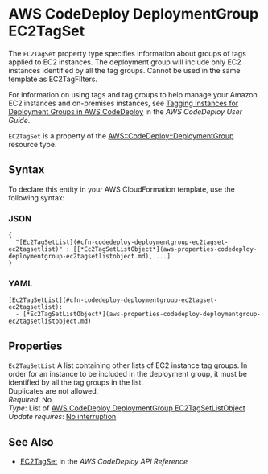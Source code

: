 # AWS CodeDeploy DeploymentGroup EC2TagSet<a name="aws-properties-codedeploy-deploymentgroup-ec2tagset"></a>

<a name="aws-properties-codedeploy-deploymentgroup-ec2tagset-description"></a>The `EC2TagSet` property type specifies information about groups of tags applied to EC2 instances\. The deployment group will include only EC2 instances identified by all the tag groups\. Cannot be used in the same template as EC2TagFilters\.

For information on using tags and tag groups to help manage your Amazon EC2 instances and on\-premises instances, see [Tagging Instances for Deployment Groups in AWS CodeDeploy](https://docs.aws.amazon.com/codedeploy/latest/userguide/instances-tagging.html) in the *AWS CodeDeploy User Guide*\.

<a name="aws-properties-codedeploy-deploymentgroup-ec2tagset-inheritance"></a> `EC2TagSet` is a property of the [AWS::CodeDeploy::DeploymentGroup](aws-resource-codedeploy-deploymentgroup.md) resource type\.

## Syntax<a name="aws-properties-codedeploy-deploymentgroup-ec2tagset-syntax"></a>

To declare this entity in your AWS CloudFormation template, use the following syntax:

### JSON<a name="aws-properties-codedeploy-deploymentgroup-ec2tagset-syntax.json"></a>

```
{
  "[Ec2TagSetList](#cfn-codedeploy-deploymentgroup-ec2tagset-ec2tagsetlist)" : [[*Ec2TagSetListObject*](aws-properties-codedeploy-deploymentgroup-ec2tagsetlistobject.md), ...]
}
```

### YAML<a name="aws-properties-codedeploy-deploymentgroup-ec2tagset-syntax.yaml"></a>

```
[Ec2TagSetList](#cfn-codedeploy-deploymentgroup-ec2tagset-ec2tagsetlist): 
  - [*Ec2TagSetListObject*](aws-properties-codedeploy-deploymentgroup-ec2tagsetlistobject.md)
```

## Properties<a name="aws-properties-codedeploy-deploymentgroup-ec2tagset-properties"></a>

`Ec2TagSetList`  <a name="cfn-codedeploy-deploymentgroup-ec2tagset-ec2tagsetlist"></a>
A list containing other lists of EC2 instance tag groups\. In order for an instance to be included in the deployment group, it must be identified by all the tag groups in the list\.  
Duplicates are not allowed\.  
 *Required*: No  
 *Type*: List of [AWS CodeDeploy DeploymentGroup EC2TagSetListObject](aws-properties-codedeploy-deploymentgroup-ec2tagsetlistobject.md)  
 *Update requires*: [No interruption](using-cfn-updating-stacks-update-behaviors.md#update-no-interrupt) 

## See Also<a name="aws-properties-codedeploy-deploymentgroup-ec2tagset-seealso"></a>
+ [EC2TagSet](https://docs.aws.amazon.com/codedeploy/latest/APIReference/API_EC2TagSet.html) in the *AWS CodeDeploy API Reference*